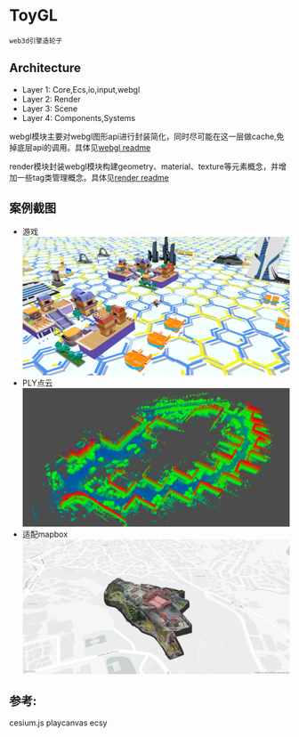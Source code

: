 # ToyGL
    web3d引擎造轮子
## Architecture
- Layer 1: Core,Ecs,io,input,webgl
- Layer 2: Render
- Layer 3: Scene
- Layer 4: Components,Systems


webgl模块主要对webgl图形api进行封装简化，同时尽可能在这一层做cache,免掉底层api的调用。具体见[webgl readme](https://github.com/NichijouCC/ToyGL/blob/master/src/webgl/readme.md)  

render模块封装webgl模块构建geometry、material、texture等元素概念，并增加一些tag类管理概念。具体见[render readme](https://github.com/NichijouCC/ToyGL/blob/master/src/render/readme.md)

## 案例截图
- 游戏
![](https://github.com/NichijouCC/ToyGL/blob/master/examples/public/captures/game.jpg)
- PLY点云
![](https://github.com/NichijouCC/ToyGL/blob/master/examples/public/captures/ply_point_cloud.jpg)
- 适配mapbox
![](https://github.com/NichijouCC/ToyGL/blob/master/examples/public/captures/mapbox.jpg)
## 参考:
cesium.js
playcanvas
ecsy
